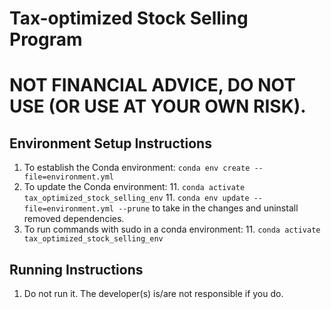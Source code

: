 # Tax-optimized Stock Selling Program

# NOT FINANCIAL ADVICE, DO NOT USE (OR USE AT YOUR OWN RISK).

## Environment Setup Instructions
1. To establish the Conda environment: `conda env create --file=environment.yml`
1. To update the Conda environment: 
    11. `conda activate tax_optimized_stock_selling_env`
    11. `conda env update --file=environment.yml --prune` to take in the changes and uninstall removed dependencies.
1. To run commands with sudo in a conda environment:
    11. `conda activate tax_optimized_stock_selling_env`

## Running Instructions
1. Do not run it. The developer(s) is/are not responsible if you do.